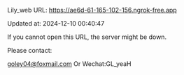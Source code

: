 Lily_web URL: https://ae6d-61-165-102-156.ngrok-free.app

Updated at: 2024-12-10 00:40:47

If you cannot open this URL, the server might be down.

Please contact: 

goley04@foxmail.com Or Wechat:GL_yeaH